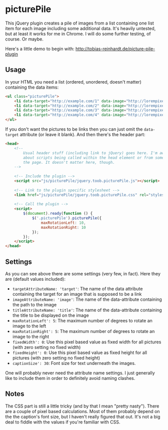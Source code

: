 picturePile
=========================

This jQuery plugin creates a pile of images from a list containing one list item for each image including some additional data. It's heavily untested, but at least it works for me in Chrome. I will do some further testing, of course. Or maybe.

Here's a little demo to begin with: http://tobias-reinhardt.de/picture-pile-plugin

Usage
-----
In your HTML you need a list (ordered, unordered, doesn't matter) containing the data items:
```html
<ul class="picturePile">
	<li data-target="http://example.com/1" data-image="http://lorempixel.com/300/250" data-title="First placeholder image"></li>
	<li data-target="http://example.com/2" data-image="http://lorempixel.com/300/250" data-title="Second placeholder image"></li>
	<li data-target="http://example.com/3" data-image="http://lorempixel.com/300/250" data-title="Third placeholder image"></li>
	<li data-target="http://example.com/4" data-image="http://lorempixel.com/300/250" data-title="And so on..."></li>
</ul>
```
If you don't want the pictures to be links then you can just omit the ```data-target``` attribute (or leave it blank). And then there's the header part:

```html
<head>
	<!-- 
		Usual header stuff (including link to jQuery) goes here. I'm aware of the discussion 
		about scripts being called within the head element or from some place at the end of 
		the page. It doesn't matter here, though.
	-->
	
	<!-- Include the plugin -->
	<script src="js/picturePile/jquery.toob.picturePile.js"></script>
	
	<!-- Link to the plugin specific stylesheet -->
	<link href="js/picturePile/jquery.toob.picturePile.css" rel="stylesheet" media="all">
	
	<!-- Call the plugin -->
	<script>
		$(document).ready(function () {
			$('.picturePile').picturePile({
				maxRotationLeft: 10,
				maxRotationRight: 10
			});
		});
	</script>
</head>
```
Settings
--------
As you can see above there are some settings (very few, in fact). Here they are (default values included):
* ```targetAttributeName: 'target'```: The name of the data attribute containing the target for an image that is supposed to be a link
* ```imageAttributeName: 'image'```: The name of the data-attribute containing the path to the image
* ```titleAttributeName: 'title'```: The name of the data-attribute containing the title to be displayed on the image
* ```maxRotationLeft': 5```: The maximum number of degrees to rotate an image to the left
* ```maxRotationRight': 5```: The maximum number of degrees to rotate an image to the right
* ```fixedWidth': 0```: Use this pixel based value as fixed width for all pictures (with zero setting no fixed width)
* ```fixedHeight': 0```: Use this pixel based value as fixed height for all pictures (with zero setting no fixed height)
* ```captionSize': 30```: Font size for text underneath the images.

One will probably never need the attribute name settings. I just generally like to include them in order to definitely avoid naming clashes.

Notes
-----
The CSS part is still a little tricky (and by that I mean "pretty nasty"). There are a couple of pixel based calculations. Most of them probably depend on the the caption's font size, but I haven't really figured that out. It's not a big deal to fiddle with the values if you're familiar with CSS.
